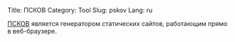 Title: ПСКОВ
Category: Tool
Slug: pskov
Lang: ru

[ПСКОВ][pskov] является генератором статических сайтов, работающим прямо в веб-браузере.

[pskov]: http://opengamestudio.org/pskov/ru
